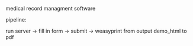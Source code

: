 medical record managment software

pipeline:

run server -> fill in form -> submit -> weasyprint from output demo_html to pdf
